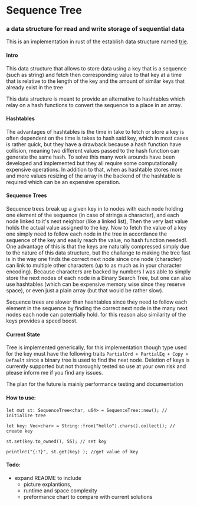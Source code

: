 # Sequence Tree
### a data structure for read and write storage of sequential data

This is an implementation in rust of the establish data structure named [trie](https://en.wikipedia.org/wiki/Trie#:~:text=In%20computer%20science%2C%20a%20trie,from%20a%20dictionary%20or%20set).

#### Intro
This data structure that allows to store data using a key that is a sequence (such as string) and
fetch then corresponding value to that key at a time that is relative to the length of the key and the amount of similar
keys that already exist in the tree

This data structure is meant to provide an alternative to hashtables which relay on a hash functions to convert the sequence to
a place in an array.

#### Hashtables
The advantages of hashtables is the time in take to fetch or store a key is often dependent on the time is takes to hash
said key, which in most cases is rather quick, but they have a drawback because a hash function have collision, meaning two different
values passed to the hash function can generate the same hash. To solve this many work arounds have been developed and implemented
but they all require some computationally expensive operations. In addition to that, when as hashtable stores more and more values
resizing of the array in the backend of the hashtable is required which can be an expensive operation.

#### Sequence Trees
Sequence trees break up a given key in to nodes with each node holding one element of the sequence (in case of strings a character),
and each node linked to it's next neighbor (like a linked list), Then the very last value holds the actual value assigned to the key.
Now to fetch the value of a key one simply need to follow each node in the tree in accordance the sequence of the key and easily reach
the value, no hash function needed!. One advantage of this is that the keys are naturally compressed simply due to the nature of this data structure,
but the challange to making the tree fast is in the way one finds the correct next node since one node (character) can link to multiple
other characters (up to as much as in your character encoding). Because characters are backed by numbers I was able to simply store the
next nodes of each node in a Binary Search Tree, but one can also use hashtables (which can be expensive memory wise since they reserve space),
or even just a plain array (but that would be rather slow).

Sequence trees are slower than hashtables since they need to follow each element in the sequence by finding the correct
next node in the many next nodes each node can potentially hold. for this reason also similarity of the keys provides a
speed boost.

#### Current State
Tree is implemented generically, for this implementation though type used for the key must have
the following traits `PartialOrd + PartialEq + Copy + Default` since a binary tree is used to find the next
node. Deletion of keys is currently supported but not thoroughly tested so use at your own risk and please
inform me if you find any issues.

The plan for the future is mainly performance testing and documentation

#### How to use:
    
    let mut st: SequenceTree<char, u64> = SequenceTree::new(); // initialize tree
    
    let key: Vec<char> = String::from("hello").chars().collect(); // create key

    st.set(key.to_owned(), 55); // set key

    println!("{:?}", st.get(key) ); //get value of key
    
#### Todo:
- expand README to include 
    - picture explantions, 
    - runtime and space complexity
    - preformance chart to compare with current solutions
